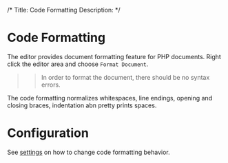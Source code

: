 /*
Title: Code Formatting
Description: 
*/

# Code Formatting

The editor provides document formatting feature for PHP documents. Right click the editor area and choose `Format Document`.

>> In order to format the document, there should be no syntax errors.

The code formatting normalizes whitespaces, line endings, opening and closing braces, indentation abn pretty prints spaces.

# Configuration

See [settings](../configuration) on how to change code formatting behavior.
